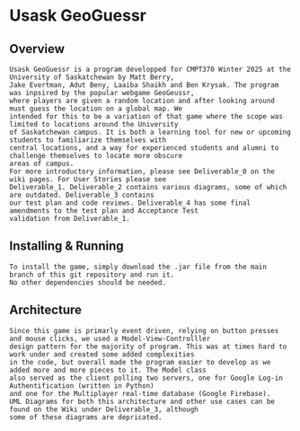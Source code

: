 # Usask GeoGuessr

## Overview
    Usask GeoGuessr is a program developped for CMPT370 Winter 2025 at the University of Saskatchewan by Matt Berry,
    Jake Evertman, Adut Beny, Laaiba Shaikh and Ben Krysak. The program was inpsired by the popular webgame GeoGeussr,
    where players are given a random location and after looking around must guess the location on a global map. We 
    intended for this to be a variation of that game where the scope was limited to locations around the University
    of Saskatchewan campus. It is both a learning tool for new or upcoming students to familiarize themselves with
    central locations, and a way for experienced students and alumni to challenge themselves to locate more obscure
    areas of campus. 
    For more introductory information, please see Deliverable_0 on the wiki pages. For User Stories please see 
    Deliverable_1. Deliverable_2 contains various diagrams, some of which are outdated. Deliverable_3 contains
    our test plan and code reviews. Deliverable_4 has some final amendments to the test plan and Acceptance Test
    validation from Deliverable_1.

## Installing & Running
    To install the game, simply download the .jar file from the main branch of this git repository and run it.
    No other dependencies should be needed.

## Architecture
    Since this game is primarly event driven, relying on button presses and mouse clicks, we used a Model-View-Controlller
    design pattern for the majority of program. This was at times hard to work under and created some added complexities
    in the code, but overall made the program easier to develop as we added more and more pieces to it. The Model class
    also served as the client polling two servers, one for Google Log-in Authentification (written in Python) 
    and one for the Multiplayer real-time database (Google Firebase). 
    UML Diagrams for both this architecture and other use cases can be found on the Wiki under Deliverable_3, although
    some of these diagrams are depricated.

